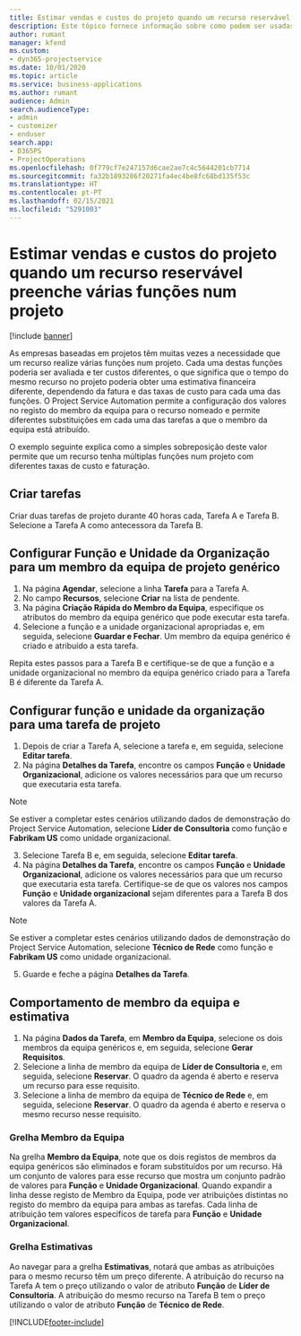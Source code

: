 ```yaml
---
title: Estimar vendas e custos do projeto quando um recurso reservável preenche várias funções num projeto
description: Este tópico fornece informação sobre como podem ser usadas as dimensões dos preços para suportar as estimativas de preços e custos para um recurso que preenche várias funções num projeto.
author: rumant
manager: kfend
ms.custom:
- dyn365-projectservice
ms.date: 10/01/2020
ms.topic: article
ms.service: business-applications
ms.author: rumant
audience: Admin
search.audienceType:
- admin
- customizer
- enduser
search.app:
- D365PS
- ProjectOperations
ms.openlocfilehash: 0f779cf7e247157d6cae2ae7c4c5644201cb7714
ms.sourcegitcommit: fa32b1893286f20271fa4ec4be8fc68bd135f53c
ms.translationtype: HT
ms.contentlocale: pt-PT
ms.lasthandoff: 02/15/2021
ms.locfileid: "5291003"
---
```

# <a name="estimate-project-sales-and-costs-when-a-bookable-resource-fills-multiple-roles-for-a-project"></a>Estimar vendas e custos do projeto quando um recurso reservável preenche várias funções num projeto 

[!include [banner](../includes/psa-now-project-operations.md)]

As empresas baseadas em projetos têm muitas vezes a necessidade que um recurso realize várias funções num projeto. Cada uma destas funções poderia ser avaliada e ter custos diferentes, o que significa que o tempo do mesmo recurso no projeto poderia obter uma estimativa financeira diferente, dependendo da fatura e das taxas de custo para cada uma das funções. O Project Service Automation permite a configuração dos valores no registo do membro da equipa para o recurso nomeado e permite diferentes substituições em cada uma das tarefas a que o membro da equipa está atribuído.

O exemplo seguinte explica como a simples sobreposição deste valor permite que um recurso tenha múltiplas funções num projeto com diferentes taxas de custo e faturação.

## <a name="create-tasks"></a>Criar tarefas
Criar duas tarefas de projeto durante 40 horas cada, Tarefa A e Tarefa B. Selecione a Tarefa A como antecessora da Tarefa B.

## <a name="set-up-role-and-organization-unit-for-a-generic-project-team-member"></a>Configurar Função e Unidade da Organização para um membro da equipa de projeto genérico

1. Na página **Agendar**, selecione a linha **Tarefa** para a Tarefa A. 
2. No campo **Recursos**, selecione **Criar** na lista de pendente.
3. Na página **Criação Rápida do Membro da Equipa**, especifique os atributos do membro da equipa genérico que pode executar esta tarefa.
4. Selecione a função e a unidade organizacional apropriadas e, em seguida, selecione **Guardar e Fechar**. Um membro da equipa genérico é criado e atribuído a esta tarefa. 

Repita estes passos para a Tarefa B e certifique-se de que a função e a unidade organizacional no membro da equipa genérico criado para a Tarefa B é diferente da Tarefa A. 

## <a name="set-up-role-and-organization-unit-for-a-project-task"></a>Configurar função e unidade da organização para uma tarefa de projeto

1. Depois de criar a Tarefa A, selecione a tarefa e, em seguida, selecione **Editar tarefa**.
2. Na página **Detalhes da Tarefa**, encontre os campos **Função** e **Unidade Organizacional**, adicione os valores necessários para que um recurso que executaria esta tarefa. 

  > [!NOTE]
  > Se estiver a completar estes cenários utilizando dados de demonstração do Project Service Automation, selecione **Líder de Consultoria** como função e **Fabrikam US** como unidade organizacional.

3. Selecione Tarefa B e, em seguida, selecione **Editar tarefa**.
4. Na página **Detalhes da Tarefa**, encontre os campos **Função** e **Unidade Organizacional**, adicione os valores necessários para que um recurso que executaria esta tarefa. Certifique-se de que os valores nos campos **Função** e **Unidade organizacional** sejam diferentes para a Tarefa B dos valores da Tarefa A. 

  > [!NOTE]
  > Se estiver a completar estes cenários utilizando dados de demonstração do Project Service Automation, selecione **Técnico de Rede** como função e **Fabrikam US** como unidade organizacional.

5. Guarde e feche a página **Detalhes da Tarefa**. 

## <a name="team-member-and-estimates-behavior"></a>Comportamento de membro da equipa e estimativa 

1. Na página **Dados da Tarefa**, em **Membro da Equipa**, selecione os dois membros da equipa genéricos e, em seguida, selecione **Gerar Requisitos**. 
2. Selecione a linha de membro da equipa de **Líder de Consultoria** e, em seguida, selecione **Reservar**. O quadro da agenda é aberto e reserva um recurso para esse requisito.
3. Selecione a linha de membro da equipa de **Técnico de Rede** e, em seguida, selecione **Reservar**. O quadro da agenda é aberto e reserva o mesmo recurso nesse requisito.

### <a name="team-member-grid"></a>Grelha Membro da Equipa 
Na grelha **Membro da Equipa**, note que os dois registos de membros da equipa genéricos são eliminados e foram substituídos por um recurso. Há um conjunto de valores para esse recurso que mostra um conjunto padrão de valores para **Função** e **Unidade Organizacional**.
Quando expandir a linha desse registo de Membro da Equipa, pode ver atribuições distintas no registo do membro da equipa para ambas as tarefas. Cada linha de atribuição tem valores específicos de tarefa para **Função** e **Unidade Organizacional**. 

### <a name="estimates-grid"></a>Grelha Estimativas 
Ao navegar para a grelha **Estimativas**, notará que ambas as atribuições para o mesmo recurso têm um preço diferente.
A atribuição do recurso na Tarefa A tem o preço utilizando o valor de atributo **Função** de **Líder de Consultoria**. A atribuição do mesmo recurso na Tarefa B tem o preço utilizando o valor de atributo **Função** de **Técnico de Rede**.



[!INCLUDE[footer-include](../includes/footer-banner.md)]